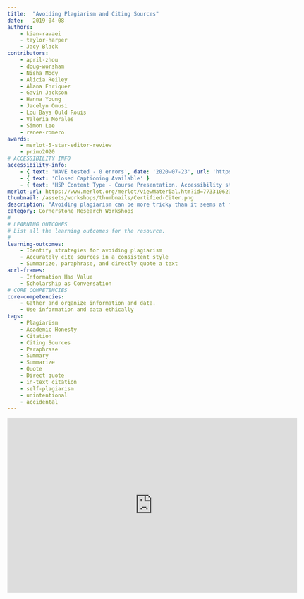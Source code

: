 ```yaml
---
title:  "Avoiding Plagiarism and Citing Sources"
date:   2019-04-08
authors:
    - kian-ravaei
    - taylor-harper
    - Jacy Black
contributors:
    - april-zhou
    - doug-worsham
    - Nisha Mody
    - Alicia Reiley
    - Alana Enriquez
    - Gavin Jackson
    - Hanna Young
    - Jacelyn Omusi
    - Lou Baya Ould Rouis
    - Valeria Morales
    - Simon Lee
    - renee-romero
awards:
    - merlot-5-star-editor-review
    - primo2020
# ACCESSIBILITY INFO
accessibility-info:
    - { text: 'WAVE tested - 0 errors', date: '2020-07-23', url: 'https://wave.webaim.org/' }
    - { text: 'Closed Captioning Available' }
    - { text: 'H5P Content Type - Course Presentation. Accessibility status - Tested with no known problems', date: '2020-07-23', url: 'https://h5p.org/documentation/installation/content-type-accessibility' }
merlot-url: https://www.merlot.org/merlot/viewMaterial.htm?id=773310623
thumbnail: /assets/workshops/thumbnails/Certified-Citer.png
description: "Avoiding plagiarism can be more tricky than it seems at first glance. Complete this activity to learn strategies for avoiding plagiarism."
category: Cornerstone Research Workshops
#
# LEARNING OUTCOMES
# List all the learning outcomes for the resource.
#
learning-outcomes:
    - Identify strategies for avoiding plagiarism
    - Accurately cite sources in a consistent style
    - Summarize, paraphrase, and directly quote a text
acrl-frames:
    - Information Has Value
    - Scholarship as Conversation
# CORE COMPETENCIES
core-competencies:
    - Gather and organize information and data.
    - Use information and data ethically 
tags:
    - Plagiarism
    - Academic Honesty
    - Citation
    - Citing Sources
    - Paraphrase
    - Summary
    - Summarize
    - Quote
    - Direct quote
    - in-text citation
    - self-plagiarism
    - unintentional
    - accidental
---
```


<iframe src="https://ccle.ucla.edu/mod/hvp/embed.php?id=2370337" width="657" height="395" frameborder="0" allowfullscreen="allowfullscreen"></iframe><script src="https://ccle.ucla.edu/mod/hvp/library/js/h5p-resizer.js" charset="UTF-8"></script>
